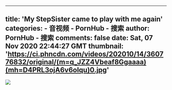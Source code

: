 
---
title: 'My StepSister came to play with me again'
categories: 
    - 音视频
    - PornHub - 搜索
author: PornHub - 搜索
comments: false
date: Sat, 07 Nov 2020 22:44:27 GMT
thumbnail: 'https://ci.phncdn.com/videos/202010/14/360776832/original/(m=q_JZZ4Vbeaf8Ggaaaa)(mh=D4PRL3ojA6v6oIqu)0.jpg'
---

<div>   
<img src="https://ci.phncdn.com/videos/202010/14/360776832/original/(m=q_JZZ4Vbeaf8Ggaaaa)(mh=D4PRL3ojA6v6oIqu)0.jpg" referrerpolicy="no-referrer">  
</div>
            